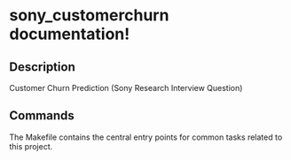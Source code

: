 # sony_customerchurn documentation!

## Description

Customer Churn Prediction (Sony Research Interview Question)

## Commands

The Makefile contains the central entry points for common tasks related to this project.


